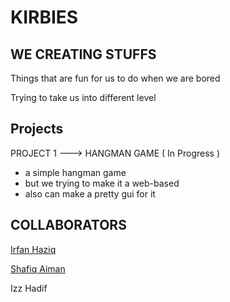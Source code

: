 # KIRBIES
## WE CREATING STUFFS

Things that are fun for us to do when we are bored

Trying to take us into different level

## Projects

PROJECT 1 ---> HANGMAN GAME ( In Progress )
   - a simple hangman game
   - but we trying to make it a web-based 
   - also can make a pretty gui for it
   
## COLLABORATORS
[Irfan Haziq](https://www.linkedin.com/in/mohamad-irfan-haziq-bin-mohd-khazani-6baa47175/)

[Shafiq Aiman](https://www.linkedin.com/in/shafiq-aiman-555302239/)

Izz Hadif 
